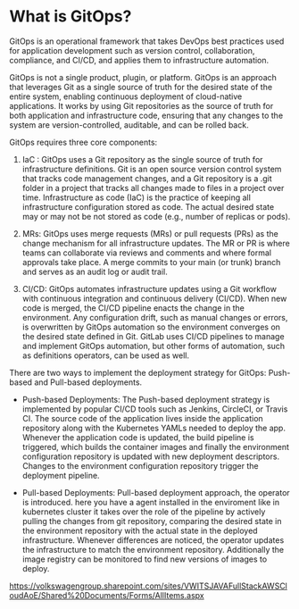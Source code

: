 # What is GitOps?

GitOps is an operational framework that takes DevOps best practices used for application development such as version control, collaboration, compliance, and CI/CD, and applies them to infrastructure automation.

GitOps is not a single product, plugin, or platform. GitOps is an approach that leverages Git as a single source of truth for the desired state of the entire system, enabling continuous deployment of cloud-native applications. It works by using Git repositories as the source of truth for both application and infrastructure code, ensuring that any changes to the system are version-controlled, auditable, and can be rolled back.


GitOps requires three core components:

1. IaC : GitOps uses a Git repository as the single source of truth for infrastructure definitions. Git is an open source version control system that tracks code management changes, and a Git repository is a .git folder in a project that tracks all changes made to files in a project over time. Infrastructure as code (IaC) is the practice of keeping all infrastructure configuration stored as code. The actual desired state may or may not be not stored as code (e.g., number of replicas or pods).

2. MRs: GitOps uses merge requests (MRs) or pull requests (PRs) as the change mechanism for all infrastructure updates. The MR or PR is where teams can collaborate via reviews and comments and where formal approvals take place. A merge commits to your main (or trunk) branch and serves as an audit log or audit trail.

3. CI/CD: GitOps automates infrastructure updates using a Git workflow with continuous integration and continuous delivery (CI/CD). When new code is merged, the CI/CD pipeline enacts the change in the environment. Any configuration drift, such as manual changes or errors, is overwritten by GitOps automation so the environment converges on the desired state defined in Git. GitLab uses CI/CD pipelines to manage and implement GitOps automation, but other forms of automation, such as definitions operators, can be used as well.


There are two ways to implement the deployment strategy for GitOps: Push-based and Pull-based deployments. 

* Push-based Deployments:
The Push-based deployment strategy is implemented by popular CI/CD tools such as Jenkins, CircleCI, or Travis CI. The source code of the application lives inside the application repository along with the Kubernetes YAMLs needed to deploy the app. Whenever the application code is updated, the build pipeline is triggered, which builds the container images and finally the environment configuration repository is updated with new deployment descriptors. Changes to the environment configuration repository trigger the deployment pipeline.


* Pull-based Deployments:
Pull-based deployment approach, the operator is introduced. here you have a agent installed in the enviroment like in kubernetes cluster it takes over the role of the pipeline by actively pulling the changes from git repository, comparing the desired state in the environment repository with the actual state in the deployed infrastructure. Whenever differences are noticed, the operator updates the infrastructure to match the environment repository. Additionally the image registry can be monitored to find new versions of images to deploy.


https://volkswagengroup.sharepoint.com/sites/VWITSJAVAFullStackAWSCloudAoE/Shared%20Documents/Forms/AllItems.aspx
